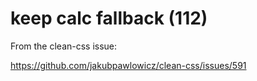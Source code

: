 # keep calc fallback (112)

From the clean-css issue:

https://github.com/jakubpawlowicz/clean-css/issues/591
